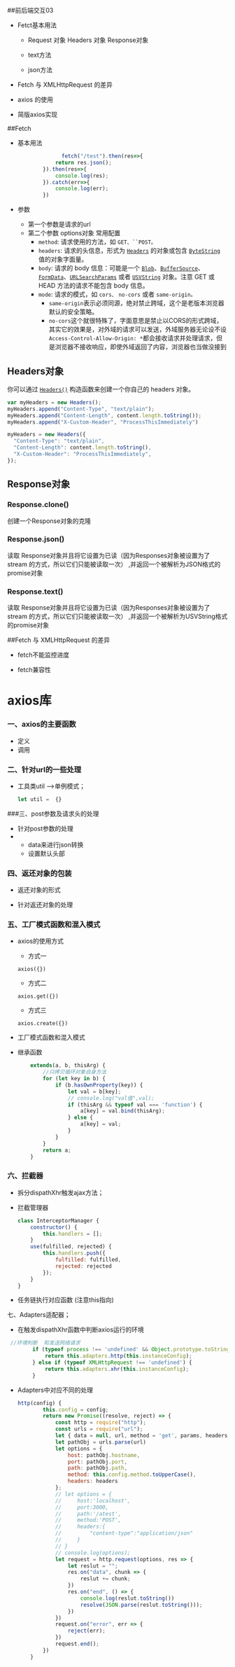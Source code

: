 ##前后端交互03

- Fetct基本用法
  
  - Request 对象
    Headers 对象
    Response对象
  
  - text方法
  - json方法
  
- Fetch 与 XMLHttpRequest 的差异

- axios  的使用

- 简版axios实现

##Fetch



- 基本用法

  ```js
  				fetch("/test").then(res=>{
              return res.json();
          }).then(res=>{
              console.log(res);
          }).catch(err=>{
              console.log(err);
          })
  ```

- 参数

  - 第一个参数是请求的url
  - 第二个参数 options对象 常用配置
    - `method`: 请求使用的方法，如 `GET、``POST。`
    - `headers`: 请求的头信息，形式为 [`Headers`](https://developer.mozilla.org/zh-CN/docs/Web/API/Headers) 的对象或包含 [`ByteString`](https://developer.mozilla.org/zh-CN/docs/Web/API/ByteString) 值的对象字面量。
    - `body`: 请求的 body 信息：可能是一个 [`Blob`](https://developer.mozilla.org/zh-CN/docs/Web/API/Blob)、[`BufferSource`](https://developer.mozilla.org/zh-CN/docs/Web/API/BufferSource)、[`FormData`](https://developer.mozilla.org/zh-CN/docs/Web/API/FormData)、[`URLSearchParams`](https://developer.mozilla.org/zh-CN/docs/Web/API/URLSearchParams) 或者 [`USVString`](https://developer.mozilla.org/zh-CN/docs/Web/API/USVString) 对象。注意 GET 或 HEAD 方法的请求不能包含 body 信息。
    - `mode`: 请求的模式，如 `cors、` `no-cors` 或者 `same-origin。`
      - `same-origin`表示必须同源，绝对禁止跨域，这个是老版本浏览器默认的安全策略。
      - `no-cors`这个就很特殊了，字面意思是禁止以CORS的形式跨域，其实它的效果是，对外域的请求可以发送，外域服务器无论设不设`Access-Control-Allow-Origin: *`都会接收请求并处理请求，但是浏览器不接收响应，即使外域返回了内容，浏览器也当做没接到





## Headers对象

你可以通过 [`Headers()`](https://developer.mozilla.org/zh-CN/docs/Web/API/Headers/Headers) 构造函数来创建一个你自己的 headers 对象。

```js
var myHeaders = new Headers();
myHeaders.append("Content-Type", "text/plain");
myHeaders.append("Content-Length", content.length.toString());
myHeaders.append("X-Custom-Header", "ProcessThisImmediately")
```



```js
myHeaders = new Headers({
  "Content-Type": "text/plain",
  "Content-Length": content.length.toString(),
  "X-Custom-Header": "ProcessThisImmediately",
});
```



## Response对象

### Response.clone()

创建一个Response对象的克隆

### Response.json()

读取 Response对象并且将它设置为已读（因为Responses对象被设置为了 stream 的方式，所以它们只能被读取一次） ,并返回一个被解析为JSON格式的promise对象

### Response.text()

读取 Response对象并且将它设置为已读（因为Responses对象被设置为了 stream 的方式，所以它们只能被读取一次） ,并返回一个被解析为USVString格式的promise对象







##Fetch 与 XMLHttpRequest 的差异

- fetch不能监控进度

- fetch兼容性

  



# axios库

### 一、axios的主要函数

- 定义 
- 调用

### 二、针对url的一些处理

- 工具类util  —>单例模式；

  ```js
  let util =  {}
  ```

  

  


###三、post参数及请求头的处理

- 针对post参数的处理
- 
  - data来进行json转换
  - 设置默认头部 

### 四、返还对象的包装

- 返还对象的形式

- 针对返还对象的处理


### 五、工厂模式函数和混入模式

- axios的使用方式

  - 方式一

  ```
  axios({})
  ```

  - 方式二

  ```
  axios.get({})
  ```

  - 方式三

  ```
  axios.create({})
  ```

- 工厂模式函数和混入模式

- 继承函数

  ```js
      extends(a, b, thisArg) {
          //只拷贝循环对象自身方法
          for (let key in b) {
              if (b.hasOwnProperty(key)) {
                  let val = b[key];
                  // console.log("val值",val);
                  if (thisArg && typeof val === 'function') {
                      a[key] = val.bind(thisArg);
                  } else {
                      a[key] = val;
                  }
              }
          }
          return a;
      }
  ```

  

### 六、拦截器

- 拆分dispathXhr触发ajax方法；

  

- 拦截管理器

  ```js
  class InterceptorManager {
      constructor() {
          this.handlers = [];
      }
      use(fulfilled, rejected) {
          this.handlers.push({
              fulfilled: fulfilled,
              rejected: rejected
          });
      }
  }
  ```

- 任务链执行对应函数  (注意this指向)

  

七、Adapters适配器；

-  在触发dispathXhr函数中判断axios运行的环境

```js
 //环境判断  和发送网络请求
        if (typeof process !== 'undefined' && Object.prototype.toString.call(process) === '[object process]') {
            return this.adapters.http(this.instanceConfig);
        } else if (typeof XMLHttpRequest !== 'undefined') {
            return this.adapters.xhr(this.instanceConfig);
        }
```



- Adapters中对应不同的处理

  
  
  ```js
  http(config) {
          this.config = config;
          return new Promise((resolve, reject) => {
              const http = require("http");
              const urls = require("url");
              let { data = null, url, method = 'get', params, headers = {} } = this.config;
              let pathObj = urls.parse(url)
              let options = {
                  host: pathObj.hostname,
                  port: pathObj.port,
                  path: pathObj.path,
                  method: this.config.method.toUpperCase(),
                  headers: headers
              };
              // let options = {
              //     host:'localhost',
              //     port:3000,
              //     path:'/atest',
              //     method:'POST',
              //     headers:{
              //         "content-type":"application/json"
              //     }
              // }
              // console.log(options);
              let request = http.request(options, res => {
                  let reslut = "";
                  res.on("data", chunk => {
                      reslut += chunk;
                  })
                  res.on("end", () => {
                      console.log(reslut.toString())
                      resolve(JSON.parse(reslut.toString()));
                  })
              })
              request.on("error", err => {
                  reject(err);
              })
              request.end();
          })
      }
  ```
  
  
  
  
  
  